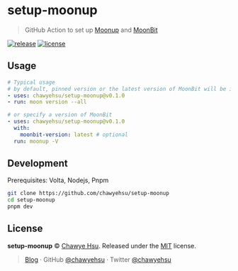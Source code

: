 # setup-moonup

> GitHub Action to set up [Moonup] and [MoonBit]

[![release][release-badge]][releases]
[![license][license-badge]](LICENSE)

## Usage

```yaml
# Typical usage
# by default, pinned version or the latest version of MoonBit will be installed
- uses: chawyehsu/setup-moonup@v0.1.0
- run: moon version --all

# or specify a version of MoonBit
- uses: chawyehsu/setup-moonup@v0.1.0
  with:
    moonbit-version: latest # optional
  run: moonup -V
```

## Development

Prerequisites: Volta, Nodejs, Pnpm

```sh
git clone https://github.com/chawyehsu/setup-moonup
cd setup-moonup
pnpm dev
```

## License

**setup-moonup** © [Chawye Hsu](https://github.com/chawyehsu). Released under the [MIT](LICENSE) license.

> [Blog](https://chawyehsu.com) · GitHub [@chawyehsu](https://github.com/chawyehsu) · Twitter [@chawyehsu](https://twitter.com/chawyehsu)

[Moonup]: https://github.com/chawyehsu/moonup
[MoonBit]: https://www.moonbitlang.com/
[release-badge]: https://img.shields.io/github/v/release/chawyehsu/setup-moonup
[releases]: https://github.com/chawyehsu/setup-moonup/releases/latest
[license-badge]: https://img.shields.io/github/license/chawyehsu/setup-moonup
